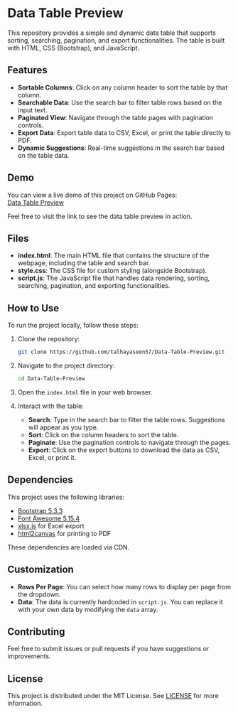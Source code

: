 # Data Table Preview

This repository provides a simple and dynamic data table that supports sorting, searching, pagination, and export functionalities. The table is built with HTML, CSS (Bootstrap), and JavaScript.

## Features

- **Sortable Columns**: Click on any column header to sort the table by that column.
- **Searchable Data**: Use the search bar to filter table rows based on the input text.
- **Paginated View**: Navigate through the table pages with pagination controls.
- **Export Data**: Export table data to CSV, Excel, or print the table directly to PDF.
- **Dynamic Suggestions**: Real-time suggestions in the search bar based on the table data.

## Demo

You can view a live demo of this project on GitHub Pages:  
[Data Table Preview](https://talhayaseen57.github.io/Data-Table-Preview/)

Feel free to visit the link to see the data table preview in action.

## Files

- **index.html**: The main HTML file that contains the structure of the webpage, including the table and search bar.
- **style.css**: The CSS file for custom styling (alongside Bootstrap).
- **script.js**: The JavaScript file that handles data rendering, sorting, searching, pagination, and exporting functionalities.

## How to Use

To run the project locally, follow these steps:

1. Clone the repository:
   ```bash
   git clone https://github.com/talhayaseen57/Data-Table-Preview.git
   ```
2. Navigate to the project directory:
   ```bash
   cd Data-Table-Preview
   ```
3. Open the `index.html` file in your web browser.

4. Interact with the table:
   - **Search**: Type in the search bar to filter the table rows. Suggestions will appear as you type.
   - **Sort**: Click on the column headers to sort the table.
   - **Paginate**: Use the pagination controls to navigate through the pages.
   - **Export**: Click on the export buttons to download the data as CSV, Excel, or print it.

## Dependencies

This project uses the following libraries:
- [Bootstrap 5.3.3](https://getbootstrap.com/)
- [Font Awesome 5.15.4](https://fontawesome.com/)
- [xlsx.js](https://cdnjs.com/libraries/xlsx) for Excel export
- [html2canvas](https://html2canvas.hertzen.com/) for printing to PDF

These dependencies are loaded via CDN.

## Customization

- **Rows Per Page**: You can select how many rows to display per page from the dropdown.
- **Data**: The data is currently hardcoded in `script.js`. You can replace it with your own data by modifying the `data` array.

## Contributing

Feel free to submit issues or pull requests if you have suggestions or improvements.

## License

This project is distributed under the MIT License. See [LICENSE](./LICENSE) for more information.